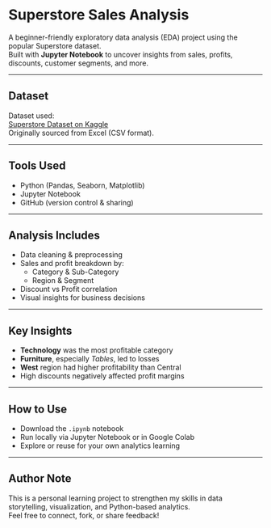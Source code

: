 # Superstore Sales Analysis

A beginner-friendly exploratory data analysis (EDA) project using the popular Superstore dataset.  
Built with **Jupyter Notebook** to uncover insights from sales, profits, discounts, customer segments, and more.

---

## Dataset

Dataset used:  
[Superstore Dataset on Kaggle](https://www.kaggle.com/datasets/vivek468/superstore-dataset-final)  
Originally sourced from Excel (CSV format).

---

## Tools Used

- Python (Pandas, Seaborn, Matplotlib)
- Jupyter Notebook
- GitHub (version control & sharing)

---

## Analysis Includes

- Data cleaning & preprocessing
- Sales and profit breakdown by:
  - Category & Sub-Category
  - Region & Segment
- Discount vs Profit correlation
- Visual insights for business decisions

---

## Key Insights

- **Technology** was the most profitable category
- **Furniture**, especially *Tables*, led to losses
- **West** region had higher profitability than Central
- High discounts negatively affected profit margins

---

## How to Use

- Download the `.ipynb` notebook
- Run locally via Jupyter Notebook or in Google Colab
- Explore or reuse for your own analytics learning

---

##  Author Note

This is a personal learning project to strengthen my skills in data storytelling, visualization, and Python-based analytics.  
Feel free to connect, fork, or share feedback!

